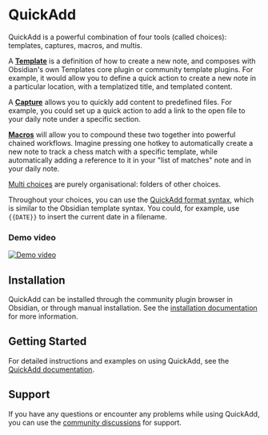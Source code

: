 # QuickAdd
QuickAdd is a powerful combination of four tools (called choices): templates, captures, macros, and multis.

A [**Template**](https://quickadd.obsidian.guide/docs/Choices/TemplateChoice) is a definition of how to create a new note, and composes with Obsidian's own Templates core plugin or community template plugins. For example, it would allow you to define a quick action to create a new note in a particular location, with a templatized title, and templated content.

A [**Capture**](https://quickadd.obsidian.guide/docs/Choices/CaptureChoice) allows you to quickly add content to predefined files. For example, you could set up a quick action to add a link to the open file to your daily note under a specific section.

[**Macros**](https://quickadd.obsidian.guide/docs/Choices/MacroChoice) will allow you to compound these two together into powerful chained workflows. Imagine pressing one hotkey to automatically create a new note to track a chess match with a specific template, while automatically adding a reference to it in your "list of matches" note and in your daily note.

[Multi choices](https://quickadd.obsidian.guide/docs/Choices/MultiChoice) are purely organisational: folders of other choices.

Throughout your choices, you can use the [QuickAdd format syntax](https://quickadd.obsidian.guide/docs/FormatSyntax), which is similar to the Obsidian template syntax. You could, for example, use ``{{DATE}}`` to insert the current date in a filename.

### Demo video
[![Demo video](https://img.youtube.com/vi/gYK3VDQsZJo/0.jpg)](https://www.youtube.com/watch?v=gYK3VDQsZJo)

## Installation

QuickAdd can be installed through the community plugin browser in Obsidian, or through manual installation. See the [installation documentation](https://quickadd.obsidian.guide/docs/#installation) for more information.

## Getting Started

For detailed instructions and examples on using QuickAdd, see the [QuickAdd documentation](https://quickadd.obsidian.guide/).

## Support

If you have any questions or encounter any problems while using QuickAdd, you can use the [community discussions](https://github.com/chhoumann/quickadd/discussions) for support.
